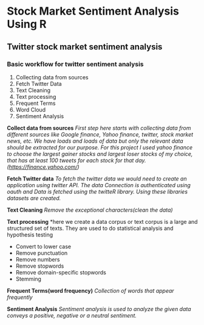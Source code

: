 # Stock Market Sentiment Analysis Using R
## Twitter stock market sentiment analysis 
### Basic workflow for twitter sentiment analysis
1. Collecting data from sources
2. Fetch Twitter Data
3. Text Cleaning
4. Text processing 
5. Frequent Terms
6. Word Cloud
7. Sentiment Analysis

**Collect data from sources**  *First step here starts with collecting data from different sources like Google finance, Yahoo finance, twitter, stock market news, etc. We have loads and loads of data but only the relevant data should be extracted for our purpose. For this project I used yahoo finance to choose the largest gainer stocks and largest loser stocks of my choice, that has at least 100 tweets for each stock for that day. (https://finance.yahoo.com/)*

**Fetch Twitter data** *To fetch the twitter data we would need to create an application using twitter API. The data Connection is authenticated using oauth and Data is fetched using the twitteR library. Using these libraries datasets are created.*

**Text Cleaning**  *Remove the exceptional characters(clean the data)*

**Text processing** *here we create a data corpus or text corpus is a large and structured set of texts. They are used to do statistical analysis and hypothesis testing
- Convert to lower case
- Remove punctuation
- Remove numbers
- Remove stopwords
- Remove domain-specific stopwords
- Stemming

**Frequent Terms(word frequency)** *Collection of words that appear frequently*

**Sentiment Analysis** *Sentiment analysis is used to analyze the given data conveys a positive, negative or a neutral sentiment.*
